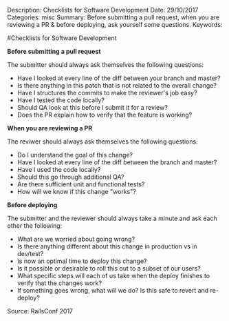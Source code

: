 Description: Checklists for Software Development
Date: 29/10/2017
Categories: misc 
Summary: Before submitting a pull request, when you are reviewing a PR & before deploying, ask yourself some questions.
Keywords: 

#Checklists for Software Development

**Before submitting a pull request**

The submitter should always ask themselves the following questions:

- Have I looked at every line of the diff between your branch and master?
- Is there anything in this patch that is not related to the overall change?
- Have I structures the commits to make the reviewer's job easy?
- Have I tested the code locally?
- Should QA look at this before I submit it for a review?
- Does the PR explain how to verify that the feature is working?

**When you are reviewing a PR**

The reviwer should always ask themselves the following questions:

- Do I understand the goal of this change?
- Have I looked at every line of the diff between the branch and master?
- Have I used the code locally?
- Should this go through additional QA?
- Are there sufficient unit and functional tests?
- How will we know if this change "works"?

**Before deploying**

The submitter and the reviewer should always take a minute and ask each other the following:

- What are we worried about going wrong?
- Is there anything different about this change in production vs in dev/test?
- Is now an optimal time to deploy this change?
- Is it possible or desirable to roll this out to a subset of our users?
- What specific steps will each of us take when the deploy finishes to verify that the changes work?
- If something goes wrong, what will we do? Is this safe to revert and re-deploy?

Source: RailsConf 2017

